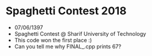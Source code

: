 # Spaghetti Contest 2018
- 07/06/1397
- Spaghetti Contest @ Sharif University of Technology
- This code won the first place :)
- Can you tell me why FINAL_.cpp prints 67?
